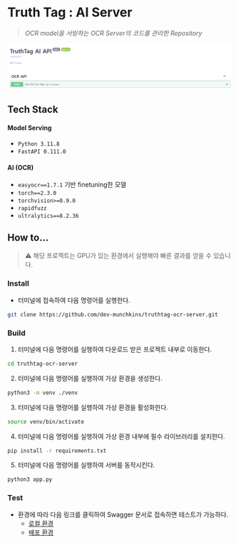 # Truth Tag : AI Server
> _OCR model을 서빙하는 OCR Server의 코드를 관리한 Repository_

<!-- <img width="1456" alt="image" src="https://github.com/dev-munchkins/truthtag-ai-server/assets/68195241/678d1058-fad2-4a55-b123-be373f7af8af"> -->
![alt text](image.png)


## Tech Stack
#### Model Serving
- ```Python 3.11.8```
- ```FastAPI 0.111.0```

#### AI (OCR)
- ```easyocr==1.7.1``` 기반 finetuning한 모델
- ```torch==2.3.0```
- ```torchvision>=0.9.0```
- ```rapidfuzz```
- ```ultralytics==8.2.36```

## How to...
> ⚠️ 해당 프로젝트는 GPU가 있는 환경에서 실행해야 빠른 결과를 얻을 수 있습니다.

### Install
- 터미널에 접속하여 다음 명령어를 실행한다.
```bash
git clone https://github.com/dev-munchkins/truthtag-ocr-server.git
```

### Build
1. 터미널에 다음 명령어를 실행하여 다운로드 받은 프로젝트 내부로 이동한다.
```bash
cd truthtag-ocr-server
```

2. 터미널에 다음 명령어를 실행하여 가상 환경을 생성한다.
```bash
python3 -m venv ./venv
```

3. 터미널에 다음 명령어를 실행하여 가상 환경을 활성화한다.
```bash
source venv/bin/activate
```

4. 터미널에 다음 명령어를 실행하여 가상 환경 내부에 필수 라이브러리를 설치한다.
```bash
pip install -r requirements.txt
```

5. 터미널에 다음 명령어를 실행하여 서버를 동작시킨다.
```bash
python3 app.py
```

### Test
- 환경에 따라 다음 링크를 클릭하여 Swagger 문서로 접속하면 테스트가 가능하다.
  - [로컬 환경](http://localhost:8000/docs)
  - [배포 환경](https://ai.truthtag.site/docs)

